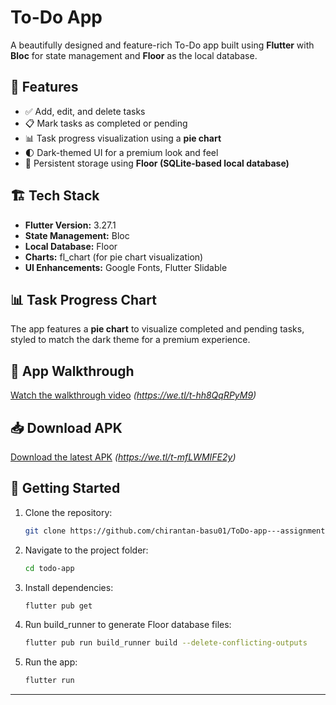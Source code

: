# To-Do App

A beautifully designed and feature-rich To-Do app built using **Flutter** with **Bloc** for state management and **Floor** as the local database.

## 📌 Features
- ✅ Add, edit, and delete tasks
- 📋 Mark tasks as completed or pending
- 📊 Task progress visualization using a **pie chart**
- 🌓 Dark-themed UI for a premium look and feel
- 💾 Persistent storage using **Floor (SQLite-based local database)**

## 🏗️ Tech Stack
- **Flutter Version:** 3.27.1
- **State Management:** Bloc
- **Local Database:** Floor
- **Charts:** fl_chart (for pie chart visualization)
- **UI Enhancements:** Google Fonts, Flutter Slidable

## 📊 Task Progress Chart
The app features a **pie chart** to visualize completed and pending tasks, styled to match the dark theme for a premium experience.

## 🎥 App Walkthrough
[Watch the walkthrough video](#) *(https://we.tl/t-hh8QqRPyM9)*

## 📥 Download APK
[Download the latest APK](#) *(https://we.tl/t-mfLWMIFE2y)*

## 🚀 Getting Started
1. Clone the repository:
   ```sh
   git clone https://github.com/chirantan-basu01/ToDo-app---assignment
   ```
2. Navigate to the project folder:
   ```sh
   cd todo-app
   ```
3. Install dependencies:
   ```sh
   flutter pub get
   ```
4. Run build_runner to generate Floor database files:
   ```sh
   flutter pub run build_runner build --delete-conflicting-outputs
   ```
5. Run the app:
   ```sh
   flutter run
   ```

---
